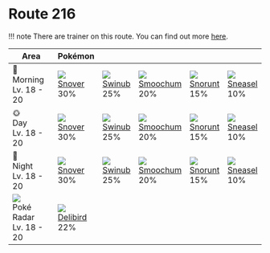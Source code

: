 # Route 216

!!! note
    There are trainer on this route. You can find out more [here](../../trainer_changes/route_216/).

Area                                         | Pokémon                       | &nbsp;                      | &nbsp;                        | &nbsp;                       | &nbsp;
---                                          | ---                           | ---                         | ---                           | ---                          | ---
🌅<br>Morning<br>Lv. 18 - 20                  | ![][459]<br>[Snover]<br>30%   | ![][220]<br>[Swinub]<br>25% | ![][238]<br>[Smoochum]<br>20% | ![][361]<br>[Snorunt]<br>15% | ![][215]<br>[Sneasel]<br>10%
🌞<br>Day<br>Lv. 18 - 20                      | ![][459]<br>[Snover]<br>30%   | ![][220]<br>[Swinub]<br>25% | ![][238]<br>[Smoochum]<br>20% | ![][361]<br>[Snorunt]<br>15% | ![][215]<br>[Sneasel]<br>10%
🌙<br>Night<br>Lv. 18 - 20                    | ![][459]<br>[Snover]<br>30%   | ![][220]<br>[Swinub]<br>25% | ![][238]<br>[Smoochum]<br>20% | ![][361]<br>[Snorunt]<br>15% | ![][215]<br>[Sneasel]<br>10%
![][poke-radar]<br>Poké Radar<br>Lv. 18 - 20 | ![][225]<br>[Delibird]<br>22% | &nbsp;                      | &nbsp;                        | &nbsp;                       | &nbsp;

[Sneasel]: ../../pokemons/215/
[Swinub]: ../../pokemons/220/
[Delibird]: ../../pokemons/225/
[Smoochum]: ../../pokemons/238/
[Snorunt]: ../../pokemons/361/
[Snover]: ../../pokemons/459/
[poke-radar]: ../img/items/poke-radar.png
[215]: ../img/pokemon/215.png
[220]: ../img/pokemon/220.png
[225]: ../img/pokemon/225.png
[238]: ../img/pokemon/238.png
[361]: ../img/pokemon/361.png
[459]: ../img/pokemon/459.png
